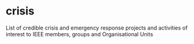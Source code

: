 # crisis
List of credible crisis and emergency response projects and activities of interest to IEEE members, groups and Organisational Units 
